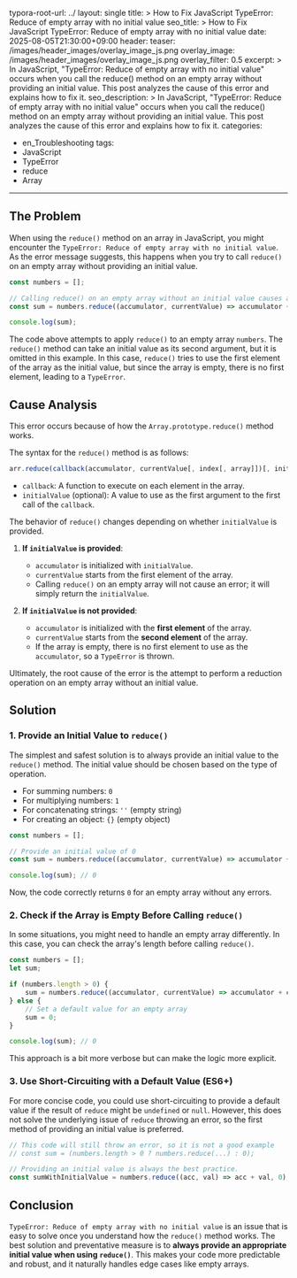 typora-root-url: ../
layout: single
title: >
    How to Fix JavaScript TypeError: Reduce of empty array with no initial value
seo_title: >
    How to Fix JavaScript TypeError: Reduce of empty array with no initial value
date: 2025-08-05T21:30:00+09:00
header:
   teaser: /images/header_images/overlay_image_js.png
   overlay_image: /images/header_images/overlay_image_js.png
   overlay_filter: 0.5
excerpt: >
    In JavaScript, "TypeError: Reduce of empty array with no initial value" occurs when you call the reduce() method on an empty array without providing an initial value. This post analyzes the cause of this error and explains how to fix it.
seo_description: >
    In JavaScript, "TypeError: Reduce of empty array with no initial value" occurs when you call the reduce() method on an empty array without providing an initial value. This post analyzes the cause of this error and explains how to fix it.
categories:
  - en_Troubleshooting
tags:
  - JavaScript
  - TypeError
  - reduce
  - Array
---

## The Problem

When using the `reduce()` method on an array in JavaScript, you might encounter the `TypeError: Reduce of empty array with no initial value`.
As the error message suggests, this happens when you try to call `reduce()` on an empty array without providing an initial value.

```javascript
const numbers = [];

// Calling reduce() on an empty array without an initial value causes a TypeError
const sum = numbers.reduce((accumulator, currentValue) => accumulator + currentValue);

console.log(sum);
```

The code above attempts to apply `reduce()` to an empty array `numbers`.
The `reduce()` method can take an initial value as its second argument, but it is omitted in this example.
In this case, `reduce()` tries to use the first element of the array as the initial value, but since the array is empty, there is no first element, leading to a `TypeError`.

## Cause Analysis

This error occurs because of how the `Array.prototype.reduce()` method works.

The syntax for the `reduce()` method is as follows:

```javascript
arr.reduce(callback(accumulator, currentValue[, index[, array]])[, initialValue])
```

-   `callback`: A function to execute on each element in the array.
-   `initialValue` (optional): A value to use as the first argument to the first call of the `callback`.

The behavior of `reduce()` changes depending on whether `initialValue` is provided.

1.  **If `initialValue` is provided**:
    -   `accumulator` is initialized with `initialValue`.
    -   `currentValue` starts from the first element of the array.
    -   Calling `reduce()` on an empty array will not cause an error; it will simply return the `initialValue`.

2.  **If `initialValue` is not provided**:
    -   `accumulator` is initialized with the **first element** of the array.
    -   `currentValue` starts from the **second element** of the array.
    -   If the array is empty, there is no first element to use as the `accumulator`, so a `TypeError` is thrown.

Ultimately, the root cause of the error is the attempt to perform a reduction operation on an empty array without an initial value.

## Solution

### 1. Provide an Initial Value to `reduce()`

The simplest and safest solution is to always provide an initial value to the `reduce()` method.
The initial value should be chosen based on the type of operation.

-   For summing numbers: `0`
-   For multiplying numbers: `1`
-   For concatenating strings: `''` (empty string)
-   For creating an object: `{}` (empty object)

```javascript
const numbers = [];

// Provide an initial value of 0
const sum = numbers.reduce((accumulator, currentValue) => accumulator + currentValue, 0);

console.log(sum); // 0
```

Now, the code correctly returns `0` for an empty array without any errors.

### 2. Check if the Array is Empty Before Calling `reduce()`

In some situations, you might need to handle an empty array differently.
In this case, you can check the array's length before calling `reduce()`.

```javascript
const numbers = [];
let sum;

if (numbers.length > 0) {
    sum = numbers.reduce((accumulator, currentValue) => accumulator + currentValue);
} else {
    // Set a default value for an empty array
    sum = 0;
}

console.log(sum); // 0
```

This approach is a bit more verbose but can make the logic more explicit.

### 3. Use Short-Circuiting with a Default Value (ES6+)

For more concise code, you could use short-circuiting to provide a default value if the result of `reduce` might be `undefined` or `null`.
However, this does not solve the underlying issue of `reduce` throwing an error, so the first method of providing an initial value is preferred.

```javascript
// This code will still throw an error, so it is not a good example
// const sum = (numbers.length > 0 ? numbers.reduce(...) : 0);

// Providing an initial value is always the best practice.
const sumWithInitialValue = numbers.reduce((acc, val) => acc + val, 0);
```

## Conclusion

`TypeError: Reduce of empty array with no initial value` is an issue that is easy to solve once you understand how the `reduce()` method works.
The best solution and preventative measure is to **always provide an appropriate initial value when using `reduce()`**.
This makes your code more predictable and robust, and it naturally handles edge cases like empty arrays.
